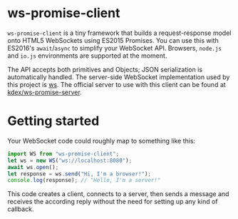 # ws-promise-client
`ws-promise-client` is a tiny framework that builds a request-response model onto HTML5 WebSockets using ES2015 Promises. You can use this with ES2016's `await`/`async` to simplify your WebSocket API. Browsers, `node.js` and `io.js` environments are supported at the moment.

The API accepts both primitives and Objects; JSON serialization is automatically handled. The server-side WebSocket implementation used by this project is [ws](https://github.com/websockets/ws). The official server to use with this client can be found at [kdex/ws-promise-server](https://github.com/kdex/ws-promise-server).
# Getting started
Your WebSocket code could roughly map to something like this:
```js
import WS from "ws-promise-client";
let ws = new WS("ws://localhost:8080");
await ws.open();
let response = ws.send("Hi, I'm a browser!");
console.log(response); // "Hello, I'm a server!"
```
This code creates a client, connects to a server, then sends a message and receives the according reply without the need for setting up any kind of callback.